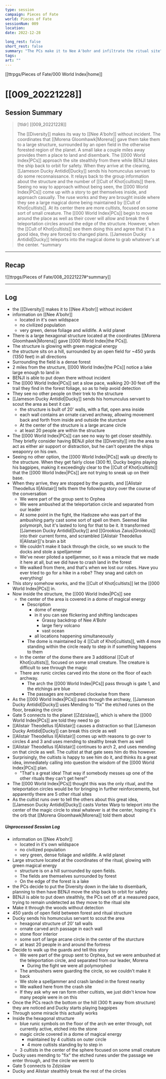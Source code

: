 ```yaml
---
type: session
campaign: Pieces of Fate
world: Pieces of Fate
sessionNum: 009
location: 
date: 2022-12-28

long_rest: false
short_rest: false
summary: "The PCs make it to Nee A'bohr and infiltrate the ritual site"
tags:
art: ""
---
```

[[ttrpgs/Pieces of Fate/000 World Index|home]]
# [[009_20221228]]
## Session Summary

 > [!tldr] [[009_20221228]]
 >
> The [[Diversity]] makes its way to [[Nee A'bohr]] without incident.  The coordinates that [[Morena Gloomhawk|Morena]] gave them take them to a large structure, surrounded by an open field in the otherwise forested region of the planet.  A small lake a couple miles away provides them a place to land and disembark.  The [[000 World Index|PCs]] approach the site stealthily from there while BENJI takes the ship back to orbit for safety.  When they arrive at the clearing, [[Jameson Ducky Antidid|Ducky]] sends his homunculus servant to do some reconnaissance.  It relays back to the group information about the structure and the number of [[Cult of Khot|cultists]] there.  Seeing no way to approach without being seen, the [[000 World Index|PCs]] come up with a story to get themselves inside, and approach casually.  The ruse works and they are brought inside where they see a large magical dome being maintained by [[Cult of Khot|cultists]].  At its center there are more cultists, focused on some sort of small creature. The [[000 World Index|PCs]] begin to move around the place as well as their cover will allow and break the 6 teleportation circles around the edge of the structure.  However, when the [[Cult of Khot|cultists]] see them doing this and agree that it's a good idea, they are forced to changed plans.  [[Jameson Ducky Antidid|Ducky]] teleports into the magical dome to grab whatever's at the center.
>  ^summary

---

## Recap

![[ttrpgs/Pieces of Fate/008_20221227#^summary]]


---

## Log
- the [[Diversity]] makes it to [[Nee A'bohr]] without incident
- information on [[Nee A'bohr]]
	- located in it's own wildspace
	- no civilized population
	- very green, dense foliage and wildlife.  A wild planet
- There is a large hexagonal structure located at the coordinates [[Morena Gloomhawk|Morena]] gave [[000 World Index|the PCs]].
- The structure is glowing with green magical energy
- the structure sits on a hill, surrounded by an open field for ~450 yards (1350 feet) in all directions
- Surrounding the field is a dense forest
- 2 miles from the structure, [[000 World Index|the PCs]] notice a lake large enough to land in
- BENJI is able to put down there without incident
- The [[000 World Index|PCs]] set a slow pace, walking 20-30 feet off the trail they find in the forest foliage, so as to help avoid detection
- They see no other people on their trek to the structure
- [[Jameson Ducky Antidid|Ducky]] sends his homunculus servant to scout the area as best it can
	- the structure is built of 20' walls, with a flat, open area inside
	- each wall contains an ornate carved archway, allowing movement back and forth from inside and outside the sturcture
	- At the center of the structure is a large arcane circle
	- at least 20 people are within the structure
- The [[000 World Index|PCs]] can see no way to get closer stealthily.  They briefly consider having BENJI pilot the [[Diversity]] into the area to act as either air support or distraction, but he can't operate the ships weaponry on his own.
- Seeing no other option, the [[000 World Index|PCs]] walk up directly to the structure.  When they get fairly close (300 ft), Ducky begins playing his bagpipes, making it exceedingly clear to the [[Cult of Khot|cultists]] that the [[000 World Index|PCs]] are not trying to sneak up on their base.
- When they arrive, they are stopped by the guards, and [[Alistair Theodellus II|Alistair]] tells them the following story over the course of the conversation
	- We were part of the group sent to Orphea
	- We were ambushed at the teleportation circle and separated from our leader
	- At some point in the fight, the Hadozee who was part of the ambushing party cast some sort of spell on them.  Seemed like polymorph, but it's lasted to long for that to be it.  It transformed [[Jameson Ducky Antidid|Ducky]] and [[Grookius Zaius|Grookius]] into their current forms, and scrambled [[Alistair Theodellus II|Alistair]]'s brain a bit
	- We couldn't make it back through the circle, so we snuck to the docks and stole a spelljammer
	- We've never piloted a spelljammer, so it was a miracle that we made it here at all, but we did have to crash land in the forest
	- We walked from there, and that's when we lost our robes.  Have you ever tried to go for a hike in a robe?  They snag and catch on everything!
- This story somehow works, and the [[Cult of Khot|cultists]] let the [[000 World Index|PCs]] in.
- Now inside the structure, the [[000 World Index|PCs]] see
	- the center of the area is covered in a dome of magical energy
		- Description
			- dome of energy
			- in it you can see flickering and shifting landscapes
				- Grassy backdrop of Nee A'Bohr
				- large fiery volcano
				- vast ocean
			- all locations happening simultaneously
		- The dome is maintained by 4 [[Cult of Khot|cultists]], with 4 more standing within the circle ready to step in if something happens to them
	- In the center of the dome there are 3 additional [[Cult of Khot|cultists]], focused on some small creature.  The creature is difficult to see through the magic
	- There are runic circles carved into the stone on the floor of each archway.
		- The arch the [[000 World Index|PCs]] pass through is gate 1, and the etchings are blue
		- The passages are numbered clockwise from there
- As the [[000 World Index|PCs]] pass through the archway, [[Jameson Ducky Antidid|Ducky]] uses Mending to "fix" the etched runes on the floor, breaking the circle
- Gate 5 connects to the planet [[Zdzislaw]], which is where the [[000 World Index|PCs]] are told they need to go
- [[Alistair Theodellus II|Alistair]] causes a distraction so that [[Jameson Ducky Antidid|Ducky]] can break this circle as well
- [[Alistair Theodellus II|Alistair]] comes up with reasons to go over to circles 4 and 3 and uses mending to stealthy break them as well
- [[Alistair Theodellus II|Alistair]] continues to arch 2, and uses mending on that circle as well.  The cultist at that gate sees him do this however.
- Surprisingly, the cultists is happy to see him do it, and thinks its a great idea, immediately calling into question the wisdom of the [[000 World Index|PCs]] plan.
	- "That's a great idea!  That way if somebody messes up one of the other rituals they can't get here!"
- The [[000 World Index|PCs]] thought this was the only ritual, and the teleportation circles would be for bringing in further reinforcements, but apparently there are 5 other ritual sites
- As the cultist runs over to tell the others about this great idea, [[Jameson Ducky Antidid|Ducky]] casts Vortex Warp to teleport into the center of the magic circle to steal whatever is at the center, hoping it's the orb that [[Morena Gloomhawk|Morena]] told them about

##### Unprocessed Session Log
- information on [[Nee A'bohr]]
	- located in it's own wildspace
	- no civilized population
	- very green, dense foliage and wildlife.  A wild planet
- Large structure located at the coordinates of the ritual, glowing with green magical energy
	- structure is on a hill surrounded by open fields.
	- The fields are themselves surrounded by forest
	- On the edge of the forest is a lake
- the PCs decide to put the Diversity down in the lake to disembark, planning to then have BENJI move the ship back to orbit for safety
- BENJI is able to put down stealthily, the PCs set off at a measured pace, trying to remain undetected as they move to the ritual site
- Make it through the woods without detection
- 450 yards of open field between forest and ritual structure
- Ducky sends his homunculus servant to scout the area
	- hexagonal structure of 20' tall walls
	- ornate carved arch passage in each wall
	- stone floor interior
	- some sort of large arcane circle in the center of the sturcture
	- at least 20 people in and around the fortress
- Decide to walk up the guards and tell this story
	- We were part of the group sent to Orphea, but we were ambushed at the teleportation circle, and separated from our leader, Morena
		- During the fight we were all polymorphed
	- The ambushers were guarding the circle, so we couldn't make it back
	- We stole a spelljammer and crash landed in the forest nearby
	- We walked here from the crash site
	- If they ask why we ran form other cultists, we just didn't know how many people were in on this
- Once the PCs reach the bottom or the hill (300 ft away from structure) they are noticed and Ducky starts playing bagpipes
- Through some miracle this actually works
- Inside the hexagonal structure
	- blue runic symbols on the floor of the arch we enter through, not currently active, etched into the stone
	- magic circle covered in a dome of magical energy
		- maintained by 4 cultists on outer circle
		- 4 more cultists standing by to step in
	- 3 cultists in the center of the sphere focused on some small creature
- Ducky uses mending to "fix" the etched runes under the passage we enter through, and the circle we went to
- Gate 5 connects to Zdzislaw
- Ducky and Alistair stealthily break the rest of the circles